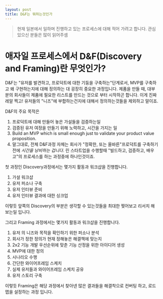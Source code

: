 ```yaml
---
layout: post
title: D&F는 뭐하는것인가
---
```

<script>
  (function(i,s,o,g,r,a,m){i['GoogleAnalyticsObject']=r;i[r]=i[r]||function(){
  (i[r].q=i[r].q||[]).push(arguments)},i[r].l=1*new Date();a=s.createElement(o),
  m=s.getElementsByTagName(o)[0];a.async=1;a.src=g;m.parentNode.insertBefore(a,m)
  })(window,document,'script','https://www.google-analytics.com/analytics.js','ga');

  ga('create', 'UA-105839481-1', 'auto');
  ga('send', 'pageview');
</script>

> 현재 일본에서 일하며 진행하고 있는 프로세스에 대해 적어 가려고 합니다. 관심있으신 분들은 많이 읽어주셈

# 애자일 프로세스에서 D&F(Discovery and Framing)란 무엇인가?
D&F는 "유저를 발견하고, 프로덕트에 대한 기둥을 구축하는"단계로서, MVP를 구축하고 왜 구현하는지에 대해 정의하는 대 굉장히 중요한 과정입니다.
제품을 만들 때, 대부분의 회사들이 제품에 필요한 리스트를 만드는 것으로 부터 시작하곤 합니다. 이게 진짜 레알 찍고! 유저들의 "니즈"에 부합하는건지에 대해서 정의하는것들을 제외하고 말이죠.

D&F의 주요 목적은

1. 프로덕트에 대해 만들어 놓은 가설들을 검증하는일
2. 검증된 유저 여정을 만들기 위해 노력하고, 시간을 가지는 일
3. Build an MVP which is small enough just to validate your product value proposition.
4. 말그대로, 전체 D&F과정 자체는 회사가 "정확한, 또는 올바른"프로덕트를 구축하기 전에 *시간을 낭비하는 겁니다*. 린 스타트업을 수행할때 "빌드하고, 검증하고, 배우고"의 프로세스를 하는 과정중에 하나인것이죠.

첫 과정인 Discovery과정에서는 몇가지 활동과 워크샵을 진행합니다.
1. 가설 워크샵
2. 유저 퍼소나 구축
3. 유저 인터뷰 준비
4. 유저 인터뷰 결과에 대한 싱크업

이렇듯 앞쪽의 Discovery의 부분은 생각할 수 있는것들을 최대한 찢어보고 리서치 해 보는일 입니다.

그리고 Framing 과정에서는 몇가지 활동과 워크샵을 진행합니다.

1. 유저 의 니즈와 목적을 확인하기 위한 퍼소나 분석
2. 회사가 정한 정의가 현재 정해놓은 해결책에 맞는지
3. 2x2 기능 개발 우선순위에 맞춘 기능 산정을 위한 아이디어 생성
4. MVP에 대한 정의
5. 시나리오 수행
6. 간단한 와이어프레임 스케치
7. 실제 유저들과 와이어프레임 스케치 공유
8. 유저 스토리 구축

이렇듯 Framing은 해당 과정에서 찾아넨 많은 결과들을 해결착으로 컨버팅 하고, 로드맵을 설정하는 과정 입니다.
